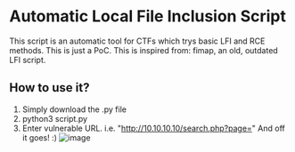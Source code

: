 # Automatic Local File Inclusion Script

This script is an automatic tool for CTFs which trys basic LFI and RCE methods.
This is just a PoC. This is inspired from: fimap, an old, outdated LFI script.


## How to use it?
1) Simply download the .py file
2) python3 script.py
3) Enter vulnerable URL. i.e. "http://10.10.10.10/search.php?page="
And off it goes! :)
![image](https://github.com/Cameron-Skerritt/Personal-Projects/assets/122690042/4b7a91a3-c7eb-4e0b-bfa8-bd773bd86f48)

